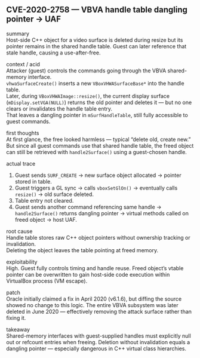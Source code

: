 ## CVE-2020-2758 — VBVA handle table dangling pointer → UAF

summary  
Host-side C++ object for a video surface is deleted during resize but its pointer remains in the shared handle table. Guest can later reference that stale handle, causing a use-after-free.

context / acid  
Attacker (guest) controls the commands going through the VBVA shared-memory interface.  
`vhwaSurfaceCreate()` inserts a new `VBoxVHWASurfaceBase*` into the handle table.  
Later, during `VBoxVHWAImage::resize()`, the current display surface (`mDisplay.setVGA(NULL)`) returns the old pointer and deletes it — but no one clears or invalidates the handle table entry.  
That leaves a dangling pointer in `mSurfHandleTable`, still fully accessible to guest commands.

first thoughts  
At first glance, the free looked harmless — typical “delete old, create new.” But since all guest commands use that shared handle table, the freed object can still be retrieved with `handle2Surface()` using a guest-chosen handle.

actual trace  
1. Guest sends `SURF_CREATE` → new surface object allocated → pointer stored in table.  
2. Guest triggers a GL sync → calls `vboxSetGlOn()` → eventually calls `resize()` → old surface deleted.  
3. Table entry not cleared.  
4. Guest sends another command referencing same handle → `handle2Surface()` returns dangling pointer → virtual methods called on freed object → host UAF.

root cause  
Handle table stores raw C++ object pointers without ownership tracking or invalidation.  
Deleting the object leaves the table pointing at freed memory.

exploitability  
High. Guest fully controls timing and handle reuse. Freed object’s vtable pointer can be overwritten to gain host-side code execution within VirtualBox process (VM escape).

patch  
Oracle initially claimed a fix in April 2020 (v6.1.6), but diffing the source showed no change to this logic. The entire VBVA subsystem was later deleted in June 2020 — effectively removing the attack surface rather than fixing it.

takeaway  
Shared-memory interfaces with guest-supplied handles must explicitly null out or refcount entries when freeing. Deletion without invalidation equals a dangling pointer — especially dangerous in C++ virtual class hierarchies.

